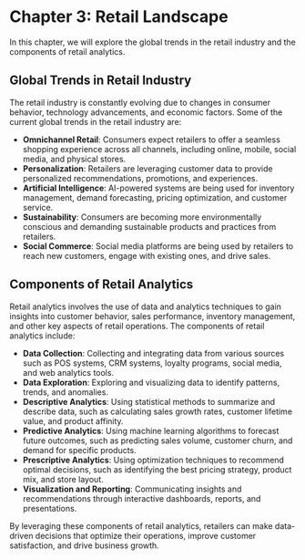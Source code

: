 Chapter 3: Retail Landscape
===========================

In this chapter, we will explore the global trends in the retail industry and the components of retail analytics.

Global Trends in Retail Industry
--------------------------------

The retail industry is constantly evolving due to changes in consumer behavior, technology advancements, and economic factors. Some of the current global trends in the retail industry are:

* **Omnichannel Retail**: Consumers expect retailers to offer a seamless shopping experience across all channels, including online, mobile, social media, and physical stores.
* **Personalization**: Retailers are leveraging customer data to provide personalized recommendations, promotions, and experiences.
* **Artificial Intelligence**: AI-powered systems are being used for inventory management, demand forecasting, pricing optimization, and customer service.
* **Sustainability**: Consumers are becoming more environmentally conscious and demanding sustainable products and practices from retailers.
* **Social Commerce**: Social media platforms are being used by retailers to reach new customers, engage with existing ones, and drive sales.

Components of Retail Analytics
------------------------------

Retail analytics involves the use of data and analytics techniques to gain insights into customer behavior, sales performance, inventory management, and other key aspects of retail operations. The components of retail analytics include:

* **Data Collection**: Collecting and integrating data from various sources such as POS systems, CRM systems, loyalty programs, social media, and web analytics tools.
* **Data Exploration**: Exploring and visualizing data to identify patterns, trends, and anomalies.
* **Descriptive Analytics**: Using statistical methods to summarize and describe data, such as calculating sales growth rates, customer lifetime value, and product affinity.
* **Predictive Analytics**: Using machine learning algorithms to forecast future outcomes, such as predicting sales volume, customer churn, and demand for specific products.
* **Prescriptive Analytics**: Using optimization techniques to recommend optimal decisions, such as identifying the best pricing strategy, product mix, and store layout.
* **Visualization and Reporting**: Communicating insights and recommendations through interactive dashboards, reports, and presentations.

By leveraging these components of retail analytics, retailers can make data-driven decisions that optimize their operations, improve customer satisfaction, and drive business growth.
